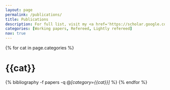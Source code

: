 ```yaml
---
layout: page
permalink: /publications/
title: Publications
description: For full list, visit my <a href='https://scholar.google.com/citations?user=84Cbsz0AAAAJ&hl=en' class='custom'>scholar page</a> 
categories: [Working papers, Refereed, Lightly refereed]
nav: true
---
```

<div class="publications">

{% for cat in page.categories %}
	<h1 class="cat">{{cat}}</h1>
	{% bibliography -f papers -q @*[category={{cat}}]* %}
{% endfor %}

</div>

<!--
years: [1956, 1950, 1935, 1905] # put this above in config
For ordering of papers by year.
<div class="publications">

{%- for y in page.years %}
  <h2 class="year">{{y}}</h2>
  {% bibliography -f papers -q @*[year={{y}}]* %}
{% endfor %}

</div>
-->

